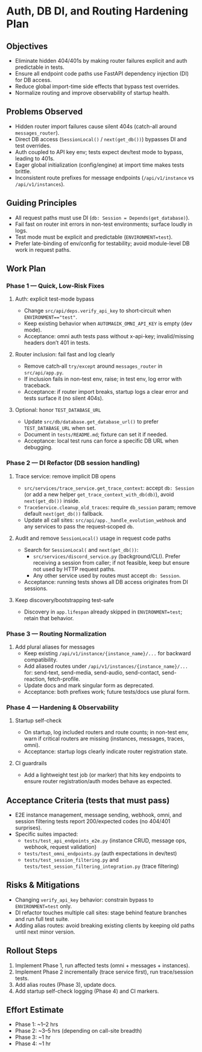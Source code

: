 # Auth, DB DI, and Routing Hardening Plan

## Objectives
- Eliminate hidden 404/401s by making router failures explicit and auth predictable in tests.
- Ensure all endpoint code paths use FastAPI dependency injection (DI) for DB access.
- Reduce global import-time side effects that bypass test overrides.
- Normalize routing and improve observability of startup health.

## Problems Observed
- Hidden router import failures cause silent 404s (catch-all around `messages_router`).
- Direct DB access (`SessionLocal()` / `next(get_db())`) bypasses DI and test overrides.
- Auth coupled to API key env; tests expect dev/test mode to bypass, leading to 401s.
- Eager global initialization (config/engine) at import time makes tests brittle.
- Inconsistent route prefixes for message endpoints (`/api/v1/instance` vs `/api/v1/instances`).

## Guiding Principles
- All request paths must use DI (`db: Session = Depends(get_database)`).
- Fail fast on router init errors in non-test environments; surface loudly in logs.
- Test mode must be explicit and predictable (`ENVIRONMENT=test`).
- Prefer late-binding of env/config for testability; avoid module-level DB work in request paths.

## Work Plan

### Phase 1 — Quick, Low-Risk Fixes
1) Auth: explicit test-mode bypass
   - Change `src/api/deps.verify_api_key` to short‑circuit when `ENVIRONMENT=="test"`.
   - Keep existing behavior when `AUTOMAGIK_OMNI_API_KEY` is empty (dev mode).
   - Acceptance: omni auth tests pass without x-api-key; invalid/missing headers don’t 401 in tests.

2) Router inclusion: fail fast and log clearly
   - Remove catch‑all `try/except` around `messages_router` in `src/api/app.py`.
   - If inclusion fails in non-test env, raise; in test env, log error with traceback.
   - Acceptance: if router import breaks, startup logs a clear error and tests surface it (no silent 404s).

3) Optional: honor `TEST_DATABASE_URL`
   - Update `src/db/database.get_database_url()` to prefer `TEST_DATABASE_URL` when set.
   - Document in `tests/README.md`; fixture can set it if needed.
   - Acceptance: local test runs can force a specific DB URL when debugging.

### Phase 2 — DI Refactor (DB session handling)
1) Trace service: remove implicit DB opens
   - `src/services/trace_service.get_trace_context`: accept `db: Session` (or add a new helper `get_trace_context_with_db(db)`), avoid `next(get_db())` inside.
   - `TraceService.cleanup_old_traces`: require `db_session` param; remove default `next(get_db())` fallback.
   - Update all call sites: `src/api/app._handle_evolution_webhook` and any services to pass the request‑scoped `db`.

2) Audit and remove `SessionLocal()` usage in request code paths
   - Search for `SessionLocal(` and `next(get_db())`:
     - `src/services/discord_service.py` (background/CLI). Prefer receiving a session from caller; if not feasible, keep but ensure not used by HTTP request paths.
     - Any other service used by routes must accept `db: Session`.
   - Acceptance: running tests shows all DB access originates from DI sessions.

3) Keep discovery/bootstrapping test-safe
   - Discovery in `app.lifespan` already skipped in `ENVIRONMENT=test`; retain that behavior.

### Phase 3 — Routing Normalization
1) Add plural aliases for messages
   - Keep existing `/api/v1/instance/{instance_name}/...` for backward compatibility.
   - Add aliased routes under `/api/v1/instances/{instance_name}/...` for: send-text, send-media, send-audio, send-contact, send-reaction, fetch-profile.
   - Update docs and mark singular form as deprecated.
   - Acceptance: both prefixes work; future tests/docs use plural form.

### Phase 4 — Hardening & Observability
1) Startup self-check
   - On startup, log included routers and route counts; in non-test env, warn if critical routers are missing (instances, messages, traces, omni).
   - Acceptance: startup logs clearly indicate router registration state.

2) CI guardrails
   - Add a lightweight test job (or marker) that hits key endpoints to ensure router registration/auth modes behave as expected.

## Acceptance Criteria (tests that must pass)
- E2E instance management, message sending, webhook, omni, and session filtering tests report 200/expected codes (no 404/401 surprises).
- Specific suites impacted:
  - `tests/test_api_endpoints_e2e.py` (instance CRUD, message ops, webhook, request validation)
  - `tests/test_omni_endpoints.py` (auth expectations in dev/test)
  - `tests/test_session_filtering.py` and `tests/test_session_filtering_integration.py` (trace filtering)

## Risks & Mitigations
- Changing `verify_api_key` behavior: constrain bypass to `ENVIRONMENT=test` only.
- DI refactor touches multiple call sites: stage behind feature branches and run full test suite.
- Adding alias routes: avoid breaking existing clients by keeping old paths until next minor version.

## Rollout Steps
1. Implement Phase 1, run affected tests (omni + messages + instances).
2. Implement Phase 2 incrementally (trace service first), run trace/session tests.
3. Add alias routes (Phase 3), update docs.
4. Add startup self-check logging (Phase 4) and CI markers.

## Effort Estimate
- Phase 1: ~1–2 hrs
- Phase 2: ~3–5 hrs (depending on call-site breadth)
- Phase 3: ~1 hr
- Phase 4: ~1 hr

